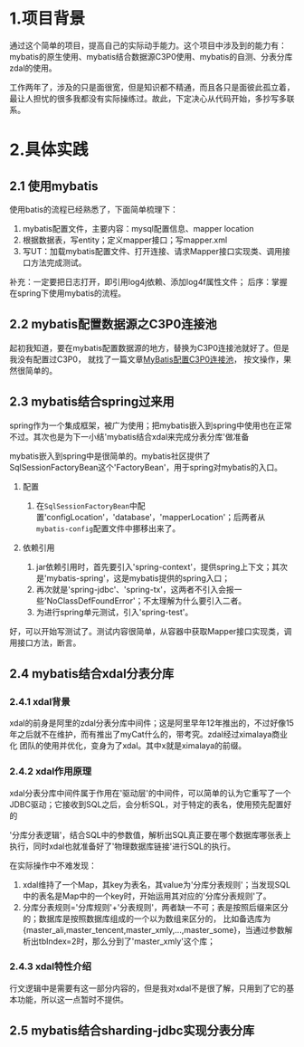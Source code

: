 # 1.项目背景
通过这个简单的项目，提高自己的实际动手能力。这个项目中涉及到的能力有：mybatis的原生使用、mybatis结合数据源C3P0使用、mybatis的自测、分表分库zdal的使用。

工作两年了，涉及的只是面很宽，但是知识都不精通，而且各只是面彼此孤立着，最让人担忧的很多我都没有实际操练过。故此，下定决心从代码开始，多抄写多联系。

# 2.具体实践
## 2.1 使用mybatis
使用batis的流程已经熟悉了，下面简单梳理下：
1.  mybatis配置文件，主要内容：mysql配置信息、mapper location
2.  根据数据表，写entity；定义mapper接口；写mapper.xml
3.  写UT：加载mybatis配置文件、打开连接、请求Mapper接口实现类、调用接口方法完成测试。

补充：一定要把日志打开，即引用log4j依赖、添加log4f属性文件；
后序：掌握在spring下使用mybatis的流程。
## 2.2 mybatis配置数据源之C3P0连接池
起初我知道，要在mybatis配置数据源的地方，替换为C3P0连接池就好了。但是我没有配置过C3P0，
就找了一篇文章[MyBatis配置C3P0连接池](https://www.cnblogs.com/AuKing/p/8324427.html)，
按文操作，果然很简单的。

## 2.3 mybatis结合spring过来用
spring作为一个集成框架，被广为使用；把mybatis嵌入到spring中使用也在正常不过。其次也是为下一小结'mybatis结合xdal来完成分表分库'做准备

mybatis嵌入到spring中是很简单的。mybatis社区提供了SqlSessionFactoryBean这个'FactoryBean'，用于spring对mybatis的入口。

1.  配置
    1.  在`SqlSessionFactoryBean`中配置'configLocation'，'database'，'mapperLocation'；后两者从`mybatis-config`配置文件中挪移出来了。

2.  依赖引用
    1.  jar依赖引用时，首先要引入'spring-context'，提供spring上下文；其次是'mybatis-spring'，这是mybatis提供的spring入口；
    2.  再次就是'spring-jdbc'、'spring-tx'，这两者不引入会报一些'NoClassDefFoundError'；不太理解为什么要引入二者。
    3.  为进行spring单元测试，引入'spring-test'。

好，可以开始写测试了。测试内容很简单，从容器中获取Mapper接口实现类，调用接口方法，断言。

## 2.4 mybatis结合xdal分表分库
### 2.4.1 xdal背景
xdal的前身是阿里的zdal分表分库中间件；这是阿里早年12年推出的，不过好像15年之后就不在维护，而有推出了myCat什么的，带考究。zdal经过ximalaya商业化
团队的使用并优化，变身为了xdal。其中x就是ximalaya的前缀。

### 2.4.2 xdal作用原理
xdal分表分库中间件属于作用在'驱动层'的中间件，可以简单的认为它重写了一个JDBC驱动；它接收到SQL之后，会分析SQL，对于特定的表名，使用预先配置好的

'分库分表逻辑'，结合SQL中的参数值，解析出SQL真正要在哪个数据库哪张表上执行，同时xdal也就准备好了'物理数据库链接'进行SQL的执行。

在实际操作中不难发现：
1.  xdal维持了一个Map，其key为表名，其value为'分库分表规则'；当发现SQL中的表名是Map中的一个key时，开始运用其对应的'分库分表规则'了。
2.  分库分表规则='分库规则'+'分表规则'，两者缺一不可；表是按照后缀来区分的；数据库是按照数据库组成的一个以为数组来区分的，
比如备选库为{master_ali,master_tencent,master_xmly,...,master_some}，当通过参数解析出tbIndex=2时，那么分到了'master_xmly'这个库；

### 2.4.3 xdal特性介绍
行文逻辑中是需要有这一部分内容的，但是我对xdal不是很了解，只用到了它的基本功能，所以这一点暂时不提供。

## 2.5 mybatis结合sharding-jdbc实现分表分库




